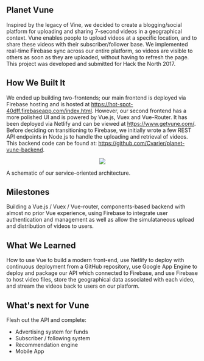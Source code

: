 ## Planet Vune

Inspired by the legacy of Vine, we decided to create a blogging/social platform for uploading and sharing 7-second videos in a 
geographical context. Vune enables people to upload videos at a specific location, and to share these videos with their 
subscriber/follower base. We implemented real-time Firebase sync across our entire platform, so videos are visible to others as 
soon as they are uploaded, without having to refresh the page. This project was developed and submitted for Hack the North 2017.

## How We Built It

We ended up building two-frontends; our main frontend is deployed via Firebase hosting and is hosted at 
https://hot-spot-40dff.firebaseapp.com/index.html. However, our second frontend has a more polished UI and is powered by Vue.js, Vuex and 
Vue-Router. It has been deployed via Netlify and can be viewed at https://www.getvune.com/. Before deciding on transitioning to Firebase, we initially wrote a few REST API endpoints in Node.js to handle the uploading and retrieval of videos. This backend code can be found at: https://github.com/Cvarier/planet-vune-backend.

<p align="center"><img src ="https://user-images.githubusercontent.com/16710726/30573605-dae35cec-9cc2-11e7-8382-f95f3be4943c.png"/></p>
A schematic of our service-oriented architecture.

## Milestones

Building a Vue.js / Vuex / Vue-router, components-based backend with almost no prior Vue experience, using Firebase to integrate
user authentication and management as well as allow the simulataneous upload and distribution of videos to users.

## What We Learned

How to use Vue to build a modern front-end, use Netlify to deploy with continuous deployment from a GitHub repository, 
use Google App Engine to deploy and package our API which connected to Firebase, and use Firebase to host video files, 
store the geographical data associated with each video, and stream the videos back to users on our platform.

## What's next for Vune

Flesh out the API and complete:

- Advertising system for funds
- Subscriber / following system
- Recommendation engine
- Mobile App

